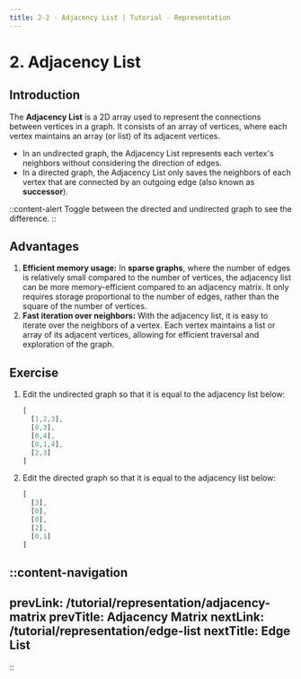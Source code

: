 ```yaml
---
title: 2-2 · Adjacency List | Tutorial - Representation
---
```


# 2. Adjacency List

## Introduction
The **Adjacency List** is a 2D array used to represent the connections between vertices in a graph. It consists of an array of vertices, where each vertex maintains an array (or list) of its adjacent vertices.

- In an undirected graph, the Adjacency List represents each vertex's neighbors without considering the direction of edges.
- In a directed graph, the Adjacency List only saves the neighbors of each vertex that are connected by an outgoing edge (also known as **successor**).

::content-alert
Toggle between the directed and undirected graph to see the difference.
::

## Advantages

1. **Efficient memory usage:** In **sparse graphs**, where the number of edges is relatively small compared to the number of vertices, the adjacency list can be more memory-efficient compared to an adjacency matrix. It only requires storage proportional to the number of edges, rather than the square of the number of vertices.
2. **Fast iteration over neighbors:** With the adjacency list, it is easy to iterate over the neighbors of a vertex. Each vertex maintains a list or array of its adjacent vertices, allowing for efficient traversal and exploration of the graph.

## Exercise

1. Edit the undirected graph so that it is equal to the adjacency list below:
    ```js
    [ 
      [1,2,3],
      [0,3],
      [0,4],
      [0,1,4],
      [2,3]
    ]
    ```
2. Edit the directed graph so that it is equal to the adjacency list below:
    ```js
    [
      [3],
      [0],
      [0],
      [2],
      [0,1]
    ]
    ```

::content-navigation
---
prevLink: /tutorial/representation/adjacency-matrix
prevTitle: Adjacency Matrix
nextLink: /tutorial/representation/edge-list
nextTitle: Edge List
---
::
